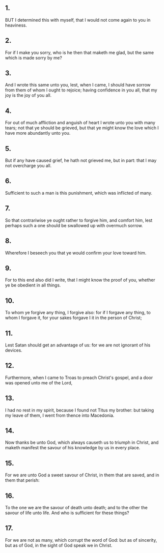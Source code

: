 ## 1.
BUT I determined this with myself, that I would not come again to you in heaviness.
## 2.
For if I make you sorry, who is he then that maketh me glad, but the same which is made sorry by me?
## 3.
And I wrote this same unto you, lest, when I came, I should have sorrow from them of whom I ought to rejoice; having confidence in you all, that my joy is the joy of you all.
## 4.
For out of much affliction and anguish of heart I wrote unto you with many tears; not that ye should be grieved, but that ye might know the love which I have more abundantly unto you.
## 5.
But if any have caused grief, he hath not grieved me, but in part: that I may not overcharge you all.
## 6.
Sufficient to such a man is this punishment, which was inflicted of many.
## 7.
So that contrariwise ye ought rather to forgive him, and comfort him, lest perhaps such a one should be swallowed up with overmuch sorrow.
## 8.
Wherefore I beseech you that ye would confirm your love toward him.
## 9.
For to this end also did I write, that I might know the proof of you, whether ye be obedient in all things.
## 10.
To whom ye forgive any thing, I forgive also: for if I forgave any thing, to whom I forgave it, for your sakes forgave I it in the person of Christ;
## 11.
Lest Satan should get an advantage of us: for we are not ignorant of his devices.
## 12.
Furthermore, when I came to Troas to preach Christ's gospel, and a door was opened unto me of the Lord,
## 13.
I had no rest in my spirit, because I found not Titus my brother: but taking my leave of them, I went from thence into Macedonia.
## 14.
Now thanks be unto God, which always causeth us to triumph in Christ, and maketh manifest the savour of his knowledge by us in every place.
## 15.
For we are unto God a sweet savour of Christ, in them that are saved, and in them that perish:
## 16.
To the one we are the savour of death unto death; and to the other the savour of life unto life. And who is sufficient for these things?
## 17.
For we are not as many, which corrupt the word of God: but as of sincerity, but as of God, in the sight of God speak we in Christ.

